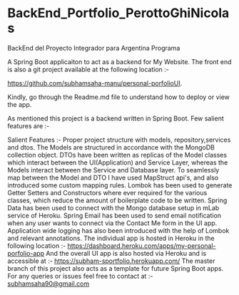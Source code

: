 # BackEnd_Portfolio_PerottoGhiNicolas
BackEnd del Proyecto Integrador para Argentina Programa

A Spring Boot applicaiton to act as a backend for My Website. The front end is also a git project available at the following location :-

https://github.com/subhamsaha-manu/personal-porfolioUI.

Kindly, go through the Readme.md file to understand how to deploy or view the app.

As mentioned this project is a backend written in Spring Boot. Few salient features are :-

Salient Features :-
Proper project structure with models, repository,services and dtos.
The Models are structured in accordance with the MongoDB collection object.
DTOs have been written as replicas of the Model classes which interact between the UI(Application) and Service Layer, whereas the Models interact between the Service and Database layer.
To seamlessly map between the Model and DTO I have used MapStruct api's, and also introduced some custom mapping rules.
Lombok has been used to generate Getter Setters and Constructors where ever required for the various classes, which reduce the amount of boilerplate code to be written.
Spring Data has been used to connect with the Mongo database setup in mLab service of Heroku.
Spring Email has been used to send email notification when any user wants to connect via the Contact Me form in the UI app.
Application wide logging has also been introduced with the help of Lombok and relevant annotations.
The individual app is hosted in Heroku in the following location :- https://dashboard.heroku.com/apps/my-personal-porfolio-app
And the overall UI app is also hosted via Heroku and is accessible at :- https://subham-sportfolio.herokuapp.com/
The master branch of this project also acts as a template for future Spring Boot apps.
For any queries or issues feel free to contact at :- subhamsaha90@gmail.com
